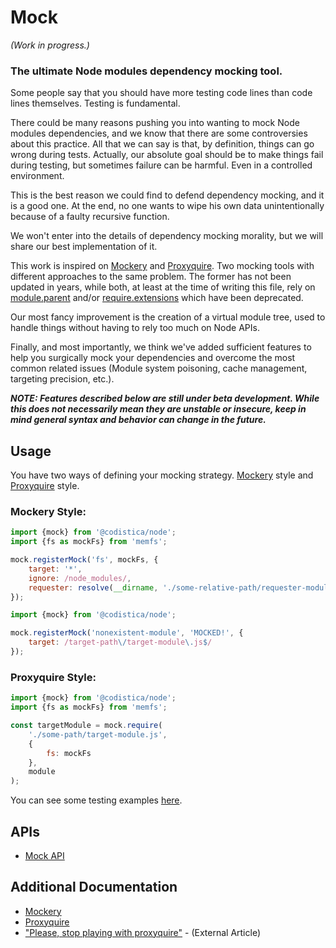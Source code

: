 # Mock

_(Work in progress.)_

### The ultimate Node modules dependency mocking tool.

Some people say that you should have more testing code lines than code lines themselves. Testing is fundamental.

There could be many reasons pushing you into wanting to mock Node modules dependencies, and we know that there are some
controversies about this practice. All that we can say is that, by definition, things can go wrong during tests.
Actually, our absolute goal should be to make things fail during testing, but sometimes failure can be harmful.
Even in a controlled environment.

This is the best reason we could find to defend dependency mocking, and it is a good one. At the end, no one wants
to wipe his own data unintentionally because of a faulty recursive function.

We won't enter into the details of dependency mocking morality, but we will share our best implementation of it.

This work is inspired on [Mockery][mockery-url] and [Proxyquire][proxyquire-url]. Two mocking tools with different approaches
to the same problem. The former has not been updated in years, while both, at least at the time of writing this file, rely
on [module.parent][node-module-parent-url] and/or [require.extensions][node-require-extensions-url] which have been deprecated.

Our most fancy improvement is the creation of a virtual module tree, used to handle things without having to rely too much on Node APIs.

Finally, and most importantly, we think we've added sufficient features to help you surgically mock your dependencies and overcome
the most common related issues (Module system poisoning, cache management, targeting precision, etc.).

**_NOTE: Features described below are still under beta development. While this
does not necessarily mean they are unstable or insecure, keep in mind general
syntax and behavior can change in the future._**

## Usage

You have two ways of defining your mocking strategy. [Mockery][mockery-url] style and [Proxyquire][proxyquire-url] style.

### Mockery Style:

```js
import {mock} from '@codistica/node';
import {fs as mockFs} from 'memfs';

mock.registerMock('fs', mockFs, {
    target: '*',
    ignore: /node_modules/,
    requester: resolve(__dirname, './some-relative-path/requester-module.js')
});
```

```js
import {mock} from '@codistica/node';

mock.registerMock('nonexistent-module', 'MOCKED!', {
    target: /target-path\/target-module\.js$/
});
```

### Proxyquire Style:

```js
import {mock} from '@codistica/node';
import {fs as mockFs} from 'memfs';

const targetModule = mock.require(
    './some-path/target-module.js',
    {
        fs: mockFs
    },
    module
);
```

You can see some testing examples [here][testing-examples].

## APIs

-   [Mock API][mock-api]

## Additional Documentation

-   [Mockery][mockery-url]
-   [Proxyquire][proxyquire-url]
-   ["Please, stop playing with proxyquire"][dev-article-url] - (External Article)

<!--INTERNAL LINKS-->

[mock-api]: internals/MOCK_API.md
[testing-examples]: internals/TESTING_EXAMPLES.md

<!--EXTERNAL LINKS-->

[mockery-url]: https://github.com/mfncooper/mockery
[proxyquire-url]: https://github.com/thlorenz/proxyquire
[dev-article-url]: https://dev.to/thekashey/please-stop-playing-with-proxyquire-11j4
[node-module-parent-url]: https://nodejs.org/api/modules.html#modules_module_parent
[node-require-extensions-url]: https://nodejs.org/api/modules.html#modules_require_extensions
